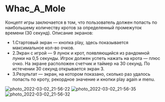 # Whac_A_Mole
Концепт игры заключается в том, что пользователь должен попасть по наибольшему количеству кротов за определенный промежуток времени (30 секунд).
Описание экранов:
* 1.Стартовый экран — кнопка play, здесь показывается максимальное кол-во очков.
* 2.Экран с игрой — 9 лунок и крот, появляющийся из рандомной лунки на 0,5 секунды. Игрок должен успеть нажать на крота — плюс очко. На экране расположен счетчик и таймер на 30 секунд. По истечении 30 секунд открывается экран 3.
* 3.Результат — экран, на котором показано, сколько раз удалось попасть по кроту, рекордное значение и кнопки play again и menu.

![photo_2022-03-02_21-56-22](https://user-images.githubusercontent.com/16782151/156429384-9f39417a-8c8f-4bda-9618-e4693867640e.jpg)
![photo_2022-03-02_21-56-35](https://user-images.githubusercontent.com/16782151/156429400-12476316-73cc-402b-84d1-dbc3c4c324ec.jpg)
![photo_2022-03-02_21-56-32](https://user-images.githubusercontent.com/16782151/156429409-23089dd1-cecc-4ae8-93c4-b6597e6d4ae5.jpg)
